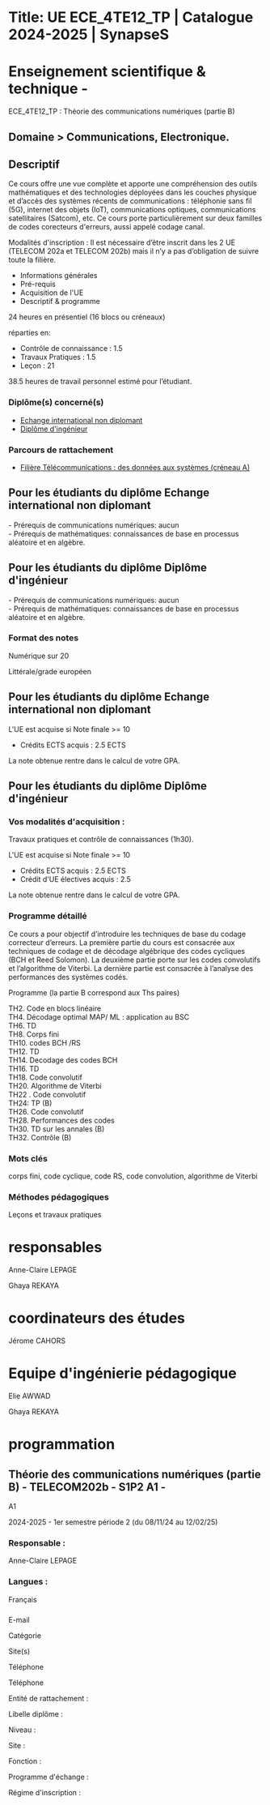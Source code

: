 # Title: UE ECE_4TE12_TP | Catalogue 2024-2025 | SynapseS

#  [ ](/catalogue/2024-2025) Enseignement scientifique & technique \-
ECE_4TE12_TP : Théorie des communications numériques (partie B)

## Domaine > Communications, Electronique.

## Descriptif

Ce cours offre une vue complète et apporte une compréhension des outils
mathématiques et des technologies déployées dans les couches physique et
d’accès des systèmes récents de communications : téléphonie sans fil (5G),
internet des objets (IoT), communications optiques, communications
satellitaires (Satcom), etc. Ce cours porte particulièrement sur deux familles
de codes corecteurs d'erreurs, aussi appelé codage canal.

Modalités d'inscription : Il est nécessaire d’être inscrit dans les 2 UE
(TELECOM 202a et TELECOM 202b) mais il n’y a pas d’obligation de suivre toute
la filière.

  * Informations générales
  * Pré-requis
  * Acquisition de l'UE
  * Descriptif & programme

24 heures en présentiel (16 blocs ou créneaux)

réparties en:

  * Contrôle de connaissance : 1.5
  * Travaux Pratiques : 1.5
  * Leçon : 21

38.5 heures de travail personnel estimé pour l’étudiant.

### Diplôme(s) concerné(s)

  * [Echange international non diplomant](/catalogue/2024-2025/diplome/1/PEI-echange-international-non-diplomant)
  * [Diplôme d'ingénieur](/catalogue/2024-2025/diplome/4/ING-diplome-d-ingenieur)

### Parcours de rattachement

  * [Filière Télécommunications : des données aux systèmes (créneau A)](/catalogue/2024-2025/parcours/1406/TELECOM-filiere-telecommunications-des-donnees-aux-systemes-creneau-a)

## Pour les étudiants du diplôme Echange international non diplomant

\- Prérequis de communications numériques: aucun  
\- Prérequis de mathématiques: connaissances de base en processus aléatoire et
en algèbre.

## Pour les étudiants du diplôme Diplôme d'ingénieur

\- Prérequis de communications numériques: aucun  
\- Prérequis de mathématiques: connaissances de base en processus aléatoire et
en algèbre.

### Format des notes

Numérique sur 20

Littérale/grade européen

## Pour les étudiants du diplôme Echange international non diplomant

L'UE est acquise si Note finale >= 10

  * Crédits ECTS acquis : 2.5 ECTS

La note obtenue rentre dans le calcul de votre GPA.

## Pour les étudiants du diplôme Diplôme d'ingénieur

### Vos modalités d'acquisition :

Travaux pratiques et contrôle de connaissances (1h30).

L'UE est acquise si Note finale >= 10

  * Crédits ECTS acquis : 2.5 ECTS
  * Crédit d'UE électives acquis : 2.5

La note obtenue rentre dans le calcul de votre GPA.

### Programme détaillé

Ce cours a pour objectif d’introduire les techniques de base du codage
correcteur d’erreurs. La première partie du cours est consacrée aux
techniques de codage et de décodage algébrique des codes cycliques (BCH et
Reed Solomon). La deuxième partie porte sur les codes convolutifs et
l’algorithme de Viterbi. La dernière partie est consacrée à l’analyse des
performances des systèmes codés.

Programme (la partie B correspond aux Ths paires)  
  
TH2. Code en blocs linéaire  
TH4. Décodage optimal MAP/ ML : application au BSC  
TH6. TD  
TH8. Corps fini  
TH10. codes BCH /RS  
TH12. TD  
TH14. Decodage des codes BCH  
TH16. TD  
TH18. Code convolutif  
TH20. Algorithme de Viterbi  
TH22 . Code convolutif  
TH24: TP (B)  
TH26. Code convolutif  
TH28. Performances des codes  
TH30. TD sur les annales (B)  
TH32. Contrôle (B)

### Mots clés

corps fini, code cyclique, code RS, code convolution, algorithme de Viterbi

### Méthodes pédagogiques

Leçons et travaux pratiques

# responsables

Anne-Claire LEPAGE

Ghaya REKAYA

# coordinateurs des études

Jérome CAHORS

# Equipe d'ingénierie pédagogique

Elie AWWAD

Ghaya REKAYA

# programmation

## Théorie des communications numériques (partie B) - TELECOM202b - S1P2 A1 -
A1

2024-2025 - 1er semestre période 2 (du 08/11/24 au 12/02/25)

### Responsable :

Anne-Claire LEPAGE

### Langues :

Français

###

E-mail

Catégorie

Site(s)

Téléphone

Téléphone

Entité de rattachement :

Libelle diplôme :

Niveau :

Site :

Fonction :

Programme d'échange :

Régime d'inscription :

